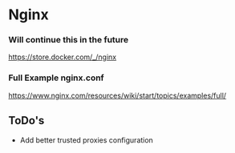 # Nginx

### Will continue this in the future

https://store.docker.com/_/nginx


### Full Example nginx.conf
https://www.nginx.com/resources/wiki/start/topics/examples/full/


## ToDo's

* Add better trusted proxies configuration